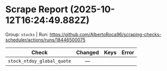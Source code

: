 # Scrape Report (2025-10-12T16:24:49.882Z)

Group: `stocks`  |  Run: https://github.com/AlbertoRoca96/scraping-checks-scheduler/actions/runs/18446500075

| Check | Changed | Keys | Error |
|---|:---:|:--|:--|
| `stock_ntdoy_global_quote` | — |  |  |
